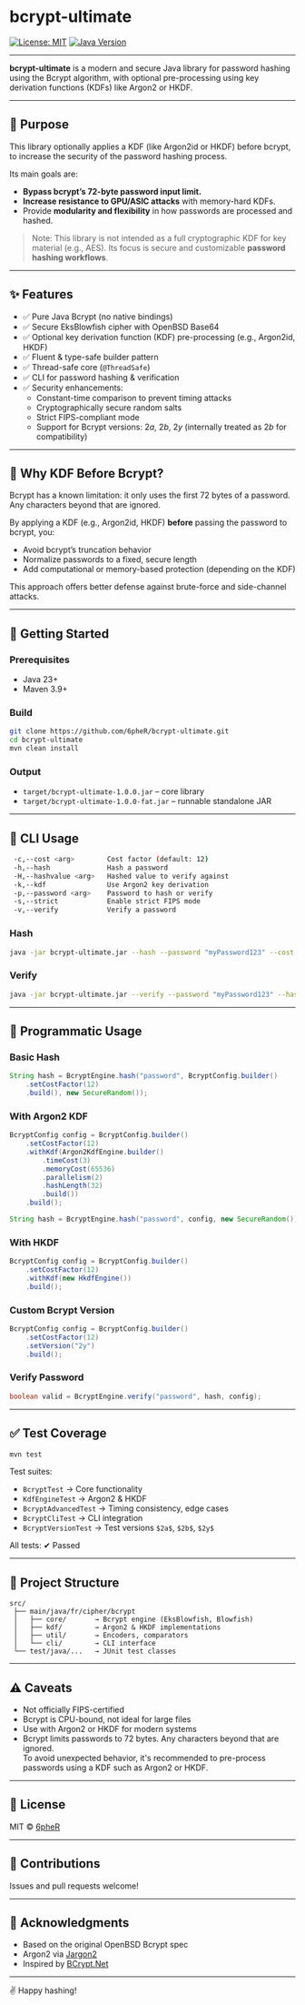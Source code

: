 # bcrypt-ultimate

[![License: MIT](https://img.shields.io/badge/License-MIT-yellow.svg)](https://opensource.org/licenses/MIT)
[![Java Version](https://img.shields.io/badge/Java-23%2B-blue)](https://www.oracle.com/java/technologies/javase-downloads.html)

---

**bcrypt-ultimate** is a modern and secure Java library for password hashing using the Bcrypt algorithm, with optional pre-processing using key derivation functions (KDFs) like Argon2 or HKDF.

---

## 🎯 Purpose

This library optionally applies a KDF (like Argon2id or HKDF) before bcrypt, to increase the security of the password hashing process.

Its main goals are:

- **Bypass bcrypt’s 72-byte password input limit.**
- **Increase resistance to GPU/ASIC attacks** with memory-hard KDFs.
- Provide **modularity and flexibility** in how passwords are processed and hashed.

> Note: This library is not intended as a full cryptographic KDF for key material (e.g., AES). Its focus is secure and customizable **password hashing workflows**.

---

## ✨ Features

* ✅ Pure Java Bcrypt (no native bindings)
* ✅ Secure EksBlowfish cipher with OpenBSD Base64
* ✅ Optional key derivation function (KDF) pre-processing (e.g., Argon2id, HKDF)
* ✅ Fluent & type-safe builder pattern
* ✅ Thread-safe core (`@ThreadSafe`)
* ✅ CLI for password hashing & verification
* ✅ Security enhancements:
  * Constant-time comparison to prevent timing attacks
  * Cryptographically secure random salts
  * Strict FIPS-compliant mode
  * Support for Bcrypt versions: $2a$, $2b$, $2y$ (internally treated as $2b$ for compatibility)

---

## 🔐 Why KDF Before Bcrypt?

Bcrypt has a known limitation: it only uses the first 72 bytes of a password. Any characters beyond that are ignored.

By applying a KDF (e.g., Argon2id, HKDF) **before** passing the password to bcrypt, you:

- Avoid bcrypt’s truncation behavior
- Normalize passwords to a fixed, secure length
- Add computational or memory-based protection (depending on the KDF)

This approach offers better defense against brute-force and side-channel attacks.

---

## 🚀 Getting Started

### Prerequisites

* Java 23+
* Maven 3.9+

### Build

```bash
git clone https://github.com/6pheR/bcrypt-ultimate.git
cd bcrypt-ultimate
mvn clean install
```

### Output

* `target/bcrypt-ultimate-1.0.0.jar` – core library
* `target/bcrypt-ultimate-1.0.0-fat.jar` – runnable standalone JAR

---

## 🔧 CLI Usage

```bash
 -c,--cost <arg>        Cost factor (default: 12)
 -h,--hash              Hash a password
 -H,--hashvalue <arg>   Hashed value to verify against
 -k,--kdf               Use Argon2 key derivation
 -p,--password <arg>    Password to hash or verify
 -s,--strict            Enable strict FIPS mode
 -v,--verify            Verify a password
```

### Hash

```bash
java -jar bcrypt-ultimate.jar --hash --password "myPassword123" --cost 12
```

### Verify

```bash
java -jar bcrypt-ultimate.jar --verify --password "myPassword123" --hashvalue "$2b$12$...."
```

---

## 🧪 Programmatic Usage

### Basic Hash

```java
String hash = BcryptEngine.hash("password", BcryptConfig.builder()
    .setCostFactor(12)
    .build(), new SecureRandom());
```

### With Argon2 KDF

```java
BcryptConfig config = BcryptConfig.builder()
    .setCostFactor(12)
    .withKdf(Argon2KdfEngine.builder()
        .timeCost(3)
        .memoryCost(65536)
        .parallelism(2)
        .hashLength(32)
        .build())
    .build();

String hash = BcryptEngine.hash("password", config, new SecureRandom());
```

### With HKDF

```java
BcryptConfig config = BcryptConfig.builder()
    .setCostFactor(12)
    .withKdf(new HkdfEngine())
    .build();
```

### Custom Bcrypt Version

```java
BcryptConfig config = BcryptConfig.builder()
    .setCostFactor(12)
    .setVersion("2y")
    .build();
```

### Verify Password

```java
boolean valid = BcryptEngine.verify("password", hash, config);
```

---

## ✅ Test Coverage

```bash
mvn test
```

Test suites:

- `BcryptTest` → Core functionality
- `KdfEngineTest` → Argon2 & HKDF
- `BcryptAdvancedTest` → Timing consistency, edge cases
- `BcryptCliTest` → CLI integration
- `BcryptVersionTest` → Test versions `$2a$`, `$2b$`, `$2y$`

All tests: ✔ Passed

---

## 📁 Project Structure

```text
src/
 ├── main/java/fr/cipher/bcrypt
 │   ├── core/       → Bcrypt engine (EksBlowfish, Blowfish)
 │   ├── kdf/        → Argon2 & HKDF implementations
 │   ├── util/       → Encoders, comparators
 │   └── cli/        → CLI interface
 └── test/java/...   → JUnit test classes
```

---

## ⚠ Caveats

* Not officially FIPS-certified
* Bcrypt is CPU-bound, not ideal for large files
* Use with Argon2 or HKDF for modern systems
* Bcrypt limits passwords to 72 bytes. Any characters beyond that are ignored.  
To avoid unexpected behavior, it's recommended to pre-process passwords using a KDF such as Argon2 or HKDF.

---

## 📄 License

MIT © [6pheR](https://github.com/6pheR)

---

## 🤝 Contributions

Issues and pull requests welcome!

---

## 🙌 Acknowledgments

* Based on the original OpenBSD Bcrypt spec
* Argon2 via [Jargon2](https://github.com/kosprov/jargon2-api)
* Inspired by [BCrypt.Net](https://github.com/BcryptNet/bcrypt.net)

---

✌️ Happy hashing!
